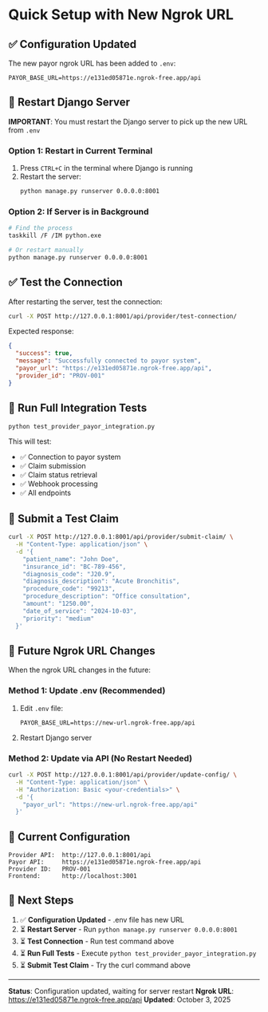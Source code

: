 # Quick Setup with New Ngrok URL

## ✅ Configuration Updated

The new payor ngrok URL has been added to `.env`:

```env
PAYOR_BASE_URL=https://e131ed05871e.ngrok-free.app/api
```

## 🔄 Restart Django Server

**IMPORTANT**: You must restart the Django server to pick up the new URL from `.env`

### Option 1: Restart in Current Terminal
1. Press `CTRL+C` in the terminal where Django is running
2. Restart the server:
   ```bash
   python manage.py runserver 0.0.0.0:8001
   ```

### Option 2: If Server is in Background
```bash
# Find the process
taskkill /F /IM python.exe

# Or restart manually
python manage.py runserver 0.0.0.0:8001
```

## ✅ Test the Connection

After restarting the server, test the connection:

```bash
curl -X POST http://127.0.0.1:8001/api/provider/test-connection/
```

Expected response:
```json
{
  "success": true,
  "message": "Successfully connected to payor system",
  "payor_url": "https://e131ed05871e.ngrok-free.app/api",
  "provider_id": "PROV-001"
}
```

## 🧪 Run Full Integration Tests

```bash
python test_provider_payor_integration.py
```

This will test:
- ✅ Connection to payor system
- ✅ Claim submission
- ✅ Claim status retrieval
- ✅ Webhook processing
- ✅ All endpoints

## 📝 Submit a Test Claim

```bash
curl -X POST http://127.0.0.1:8001/api/provider/submit-claim/ \
  -H "Content-Type: application/json" \
  -d '{
    "patient_name": "John Doe",
    "insurance_id": "BC-789-456",
    "diagnosis_code": "J20.9",
    "diagnosis_description": "Acute Bronchitis",
    "procedure_code": "99213",
    "procedure_description": "Office consultation",
    "amount": "1250.00",
    "date_of_service": "2024-10-03",
    "priority": "medium"
  }'
```

## 🔄 Future Ngrok URL Changes

When the ngrok URL changes in the future:

### Method 1: Update .env (Recommended)
1. Edit `.env` file:
   ```env
   PAYOR_BASE_URL=https://new-url.ngrok-free.app/api
   ```
2. Restart Django server

### Method 2: Update via API (No Restart Needed)
```bash
curl -X POST http://127.0.0.1:8001/api/provider/update-config/ \
  -H "Content-Type: application/json" \
  -H "Authorization: Basic <your-credentials>" \
  -d '{
    "payor_url": "https://new-url.ngrok-free.app/api"
  }'
```

## 📍 Current Configuration

```
Provider API:  http://127.0.0.1:8001/api
Payor API:     https://e131ed05871e.ngrok-free.app/api
Provider ID:   PROV-001
Frontend:      http://localhost:3001
```

## 🎯 Next Steps

1. ✅ **Configuration Updated** - .env file has new URL
2. ⏳ **Restart Server** - Run `python manage.py runserver 0.0.0.0:8001`
3. ⏳ **Test Connection** - Run test command above
4. ⏳ **Run Full Tests** - Execute `python test_provider_payor_integration.py`
5. ⏳ **Submit Test Claim** - Try the curl command above

---

**Status**: Configuration updated, waiting for server restart
**Ngrok URL**: https://e131ed05871e.ngrok-free.app/api
**Updated**: October 3, 2025
